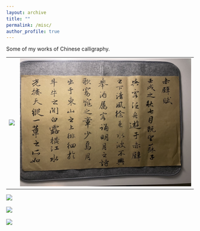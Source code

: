 ```yaml
---
layout: archive
title: ""
permalink: /misc/
author_profile: true
---
```



Some of my works of Chinese calligraphy.


<table>
  <tr>
    <td align="center"><img src="../images/m2.png"  width="500"></td>
    <td align="center"><img src="../images/m1.png"  width="500"></td>
  </tr>
</table>

![](../images/m3.png)

![](../images/m7.png)

![](../images/m8.png)

